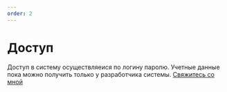 ```yaml
---
order: 2
---
```

# Доступ

Доступ в систему осуществляеися по логину паролю. Учетные данные пока можно получить только у 
разработчика системы. [Свяжитесь со мной](mailto:dkopytov@yandex.ru)

